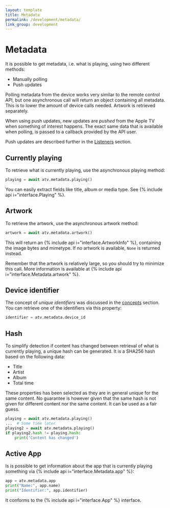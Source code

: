 ```yaml
---
layout: template
title: Metadata
permalink: /development/metadata/
link_group: development
---
```

# Metadata

It is possible to get metadata, i.e. what is playing, using two different
methods:

* Manually polling
* Push updates

Polling metadata from the device works very similar to the remote control
API, but one asynchronous call will return an object containing all metadata.
This is to lower the amount of device calls needed. Artwork is retrieved
separately.

When using push updates, new updates are *pushed* from the Apple TV when
something of interest happens. The exact same data that is available when
polling, is passed to a callback provided by the API user.

Push updates are described further in the [Listeners](../listeners) section.

## Currently playing

To retrieve what is currently playing, use the asynchronous playing method:

```python
playing = await atv.metadata.playing()
```

You can easily extract fields like title, album or media type. See
{% include api i="interface.Playing" %}.

## Artwork

To retrieve the artwork, use the asynchronous artwork method:

```python
artwork = await atv.metadata.artwork()
```

This will return an {% include api i="interface.ArtworkInfo" %}, containing the image bytes and mimetype. If no artwork is available,
`None` is returned instead.

Remember that the artwork is relatively large, so you should try to minimize
this call. More information is available at  {% include api i="interface.Metadata.artwork" %}.

## Device identifier

The concept of *unique identifiers* was discussed in the
[concepts](../../documentation/concepts/#identifiers) section. You can retrieve one of the
identifiers via this property:

```python
identifier = atv.metadata.device_id
```

## Hash

To simplify detection if content has changed between retrieval of what is
currently playing, a unique hash can be generated. It is a SHA256 hash based
on the following data:

- Title
- Artist
- Album
- Total time

These properties has been selected as they are in general unique for the same
content. No guarantee is however given that the same hash is not given for
different content nor the same content. It can be used as a fair guess.

```python
playing = await atv.metadata.playing()
...  # Some time later
playing2 = await atv.metadata.playing()
if playing2.hash != playing.hash:
    print('Content has changed')
```

## Active App

Is is possible to get information about the app that is currently playing something via
 {% include api i="interface.Metadata.app" %}:

```python
app = atv.metadata.app
print("Name:", app.name)
print("Identifier:", app.identifier)
```

It conforms to the  {% include api i="interface.App" %} interface.
